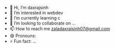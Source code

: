 - 👋 Hi, I’m daxrajsinh
- 👀 I’m interested in webdev
- 🌱 I’m currently learning c
- 💞️ I’m looking to collaborate on ...
- 📫 How to reach me zaladaxrajsinh07@gmail.com
- 😄 Pronouns: 
- ⚡ Fun fact: ...

<!---
DxxrZ08/DxxrZ08 is a ✨ special ✨ repository because its `README.md` (this file) appears on your GitHub profile.
You can click the Preview link to take a look at your changes.
--->
